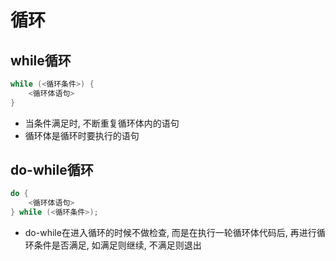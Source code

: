 # 循环

## while循环
```c
while (<循环条件>) {
	<循环体语句>
}
```
- 当条件满足时, 不断重复循环体内的语句
- 循环体是循环时要执行的语句

## do-while循环
```c
do {
	<循环体语句>
} while (<循环条件>);
```
- do-while在进入循环的时候不做检查, 而是在执行一轮循环体代码后, 再进行循环条件是否满足, 如满足则继续, 不满足则退出

